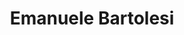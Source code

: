 ---
title: Emanuele Bartolesi
type: guests
slug: guests/emanuelebartolesi
linkedin: https://www.linkedin.com/in/bartolesiemanuele/
medium: 
twitter: https://twitter.com/kasuken
github: https://github.com/kasuken
instagram: https://www.instagram.com/kasuken/
site: https://www.emanuelebartolesi.com/
layout: "guestPage"
image: emanuele_bartolesi.jpg
bio: "Microsoft 365 Architect & Early Stage Startups CTO"
episodes:
    "Pointer[73]: Un MVP su Twitch - con Emanuele Bartolesi": "/p/pointer73-un-mvp-su-twitch-con-emanuele-bartolesi/"
---